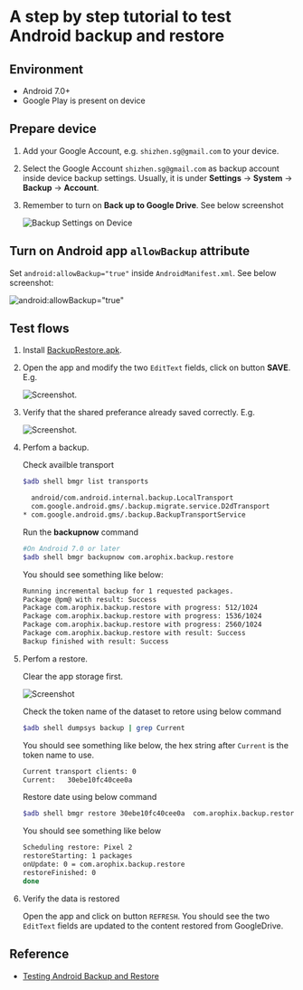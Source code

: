 # A step by step tutorial to test Android backup and restore

## Environment

- Android 7.0+
- Google Play is present on device

## Prepare device

1. Add your Google Account, e.g. `shizhen.sg@gmail.com` to your device.
2. Select the Google Account `shizhen.sg@gmail.com` as backup account inside device backup settings. Usually, it is under **Settings** -> **System** -> **Backup** -> **Account**.
3. Remember to turn on **Back up to Google Drive**. See below screenshot

    ![Backup Settings on Device](https://raw.githubusercontent.com/russell-shizhen/BackupRestore/master/images/Screenshot%20(Sep%2012%2C%202019%202_07_09%20PM).png)

## Turn on Android app `allowBackup` attribute

Set `android:allowBackup="true"` inside `AndroidManifest.xml`. See below screenshot:

![android:allowBackup="true"](https://raw.githubusercontent.com/russell-shizhen/BackupRestore/master/images/Screenshot%202019-09-12%20at%203.17.22%20PM.png)

## Test flows

1. Install [BackupRestore.apk](https://github.com/russell-shizhen/BackupRestore/blob/master/BackupRestore.apk).
2. Open the app and modify the two `EditText` fields, click on button **SAVE**. E.g.

   ![Screenshot](https://raw.githubusercontent.com/russell-shizhen/BackupRestore/master/images/Screenshot_20190912-152241.png).

3. Verify that the shared preferance already saved correctly. E.g.

   ![Screenshot](https://raw.githubusercontent.com/russell-shizhen/BackupRestore/master/images/Screenshot%202019-09-12%20at%202.45.38%20PM.png).

4. Perfom a backup.

    Check availble transport

    ```bash
    $adb shell bmgr list transports

      android/com.android.internal.backup.LocalTransport
      com.google.android.gms/.backup.migrate.service.D2dTransport
    * com.google.android.gms/.backup.BackupTransportService
    ```

    Run the **backupnow** command

    ```bash
    #On Android 7.0 or later
    $adb shell bmgr backupnow com.arophix.backup.restore
    ```

    You should see something like below:

    ```bash
    Running incremental backup for 1 requested packages.
    Package @pm@ with result: Success
    Package com.arophix.backup.restore with progress: 512/1024
    Package com.arophix.backup.restore with progress: 1536/1024
    Package com.arophix.backup.restore with progress: 2560/1024
    Package com.arophix.backup.restore with result: Success
    Backup finished with result: Success
    ```

5. Perfom a restore.

    Clear the app storage first.

    ![Screenshot](https://raw.githubusercontent.com/russell-shizhen/BackupRestore/master/images/Screenshot%20(Sep%2012%2C%202019%202_47_20%20PM).png)

    Check the token name of the dataset to retore using below command

    ```bash
    $adb shell dumpsys backup | grep Current
    ```

    You should see something like below, the hex string after `Current` is the token name to use.

    ```bash
    Current transport clients: 0
    Current:   30ebe10fc40cee0a
    ```

    Restore date using below command

    ```bash
    $adb shell bmgr restore 30ebe10fc40cee0a  com.arophix.backup.restore
    ```

    You should see something like below

    ```bash
    Scheduling restore: Pixel 2
    restoreStarting: 1 packages
    onUpdate: 0 = com.arophix.backup.restore
    restoreFinished: 0
    done
    ```

6. Verify the data is restored

    Open the app and click on button `REFRESH`. You should see the two `EditText` fields are updated to the content restored from GoogleDrive.

## Reference

- [Testing Android Backup and Restore](https://developer.android.com/guide/topics/data/testingbackup)
